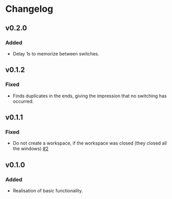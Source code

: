# Changelog

## v0.2.0

### Added

- Delay 1s to memorize between switches.

## v0.1.2

### Fixed

- Finds duplicates in the ends, giving the impression that no switching has occurred.

## v0.1.1

### Fixed

- Do not create a workspace, if the workspace was closed (they closed all the windows) [#2]

[#2]:https://github.com/micronull/i3rotonda/issues/2

## v0.1.0

### Added

- Realisation of basic functionality.